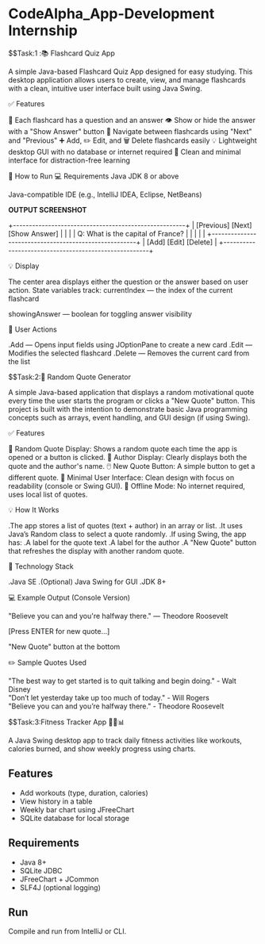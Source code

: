 # CodeAlpha_App-Development Internship
  $$Task:1 :📚 Flashcard Quiz App
  
A simple Java-based Flashcard Quiz App designed for easy studying.
This desktop application allows users to create, view, and manage flashcards with a clean, intuitive user interface built using Java Swing.

✅ Features

📄 Each flashcard has a question and an answer
👁️ Show or hide the answer with a "Show Answer" button
🔄 Navigate between flashcards using "Next" and "Previous"
➕ Add, ✏️ Edit, and 🗑️ Delete flashcards easily
💡 Lightweight desktop GUI with no database or internet required
🎨 Clean and minimal interface for distraction-free learning

🚀 How to Run
💻 Requirements
Java JDK 8 or above

Java-compatible IDE (e.g., IntelliJ IDEA, Eclipse, NetBeans)

**OUTPUT SCREENSHOT**

+------------------------------------------------------+
| [Previous]  [Next]  [Show Answer]                    |
|                                                      |
| Q: What is the capital of France?                   |
|                                                      |
|                                                      |
+------------------------------------------------------+
| [Add]   [Edit]   [Delete]                            |
+------------------------------------------------------+


💡 Display

The center area displays either the question or the answer based on user action.
State variables track:
currentIndex — the index of the current flashcard

showingAnswer — boolean for toggling answer visibility

🔄 User Actions

.Add — Opens input fields using JOptionPane to create a new card
.Edit — Modifies the selected flashcard
.Delete — Removes the current card from the list


$$Task:2:📖 Random Quote Generator

A simple Java-based application that displays a random motivational quote every time the user starts the program or clicks a "New Quote" button. This project is built with the intention to demonstrate basic Java programming concepts such as arrays, event handling, and GUI design (if using Swing).

✅ Features

🎲 Random Quote Display: Shows a random quote each time the app is opened or a button is clicked.
👤 Author Display: Clearly displays both the quote and the author's name.
🖱️ New Quote Button: A simple button to get a different quote.
🎯 Minimal User Interface: Clean design with focus on readability (console or Swing GUI).
🚫 Offline Mode: No internet required, uses local list of quotes.

💡 How It Works

.The app stores a list of quotes (text + author) in an array or list.
.It uses Java’s Random class to select a quote randomly.
.If using Swing, the app has:
.A label for the quote text
.A label for the author
.A "New Quote" button that refreshes the display with another random quote.

🧱 Technology Stack

.Java SE
.(Optional) Java Swing for GUI
.JDK 8+



💻 Example Output (Console Version)

"Believe you can and you're halfway there."
— Theodore Roosevelt

[Press ENTER for new quote...]

"New Quote" button at the bottom

✏️ Sample Quotes Used

"The best way to get started is to quit talking and begin doing." - Walt Disney  
"Don’t let yesterday take up too much of today." - Will Rogers  
"Believe you can and you’re halfway there." - Theodore Roosevelt  


$$Task:3:Fitness Tracker App 🏃‍♀️📊

A Java Swing desktop app to track daily fitness activities like workouts, calories burned, and show weekly progress using charts.

## Features
- Add workouts (type, duration, calories)
- View history in a table
- Weekly bar chart using JFreeChart
- SQLite database for local storage

## Requirements
- Java 8+
- SQLite JDBC
- JFreeChart + JCommon
- SLF4J (optional logging)

## Run
Compile and run from IntelliJ or CLI.


